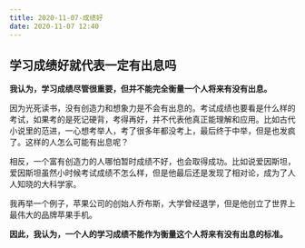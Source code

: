 ```yaml
---
title: 2020-11-07-成绩好
date: 2020-11-07 12:40
---
```

## 学习成绩好就代表一定有出息吗

**我认为，学习成绩尽管很重要，但并不能完全衡量一个人将来有没有出息。**

因为光死读书，没有创造力和想象力是不会有出息的。考试成绩也要看是什么样的考试，如果考的是死记硬背，考得再好，并不代表他真正能理解和应用。比如古代小说里的范进，一心想考举人，考了很多年都没考上，最后终于中举，但是也发疯了。这样的人怎么可能有出息呢？

相反，一个富有创造力的人哪怕暂时成绩不好，也会取得成功。比如说爱因斯坦，爱因斯坦虽然小时候考试成绩不怎么样，但是他最后还是发现了相对论，成为了人人知晓的大科学家。

我再举一个例子，苹果公司的创始人乔布斯，大学曾经退学，但是他创立了世界上最伟大的品牌苹果手机。

**因此，我认为，一个人的学习成绩不能作为衡量这个人将来有没有出息的标准。**
